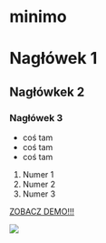 # minimo

# Nagłówek 1
## Nagłówkek 2 
### Nagłówek 3

* coś tam
* coś tam
* coś tam

1. Numer 1
2. Numer 2
3. Numer 3

[ZOBACZ DEMO!!!]( https://kopczynskaaa.github.io/minimo/)

![](https://images.pexels.com/photos/1033373/pexels-photo-1033373.jpeg?auto=compress&cs=tinysrgb&h=350)







































